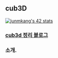 ## cub3D

[![junmkang's 42 stats](https://badge42.herokuapp.com/api/stats/junmkang)](https://github.com/k010103/cub3D)

### [cub3d 정리 블로그](https://jun-13.tistory.com/5?category=903988)

### 소개.
